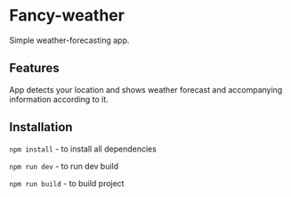 # Fancy-weather
Simple weather-forecasting app.

## Features
App detects your location and shows weather forecast and accompanying information according to it.

## Installation

`npm install` - to install all dependencies

`npm run dev` - to run dev build

`npm run build` - to build project 
